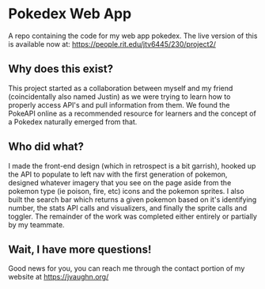 # Pokedex Web App
A repo containing the code for my web app pokedex. The live version of this is available now at:
https://people.rit.edu/jtv6445/230/project2/

## Why does this exist?
This project started as a collaboration between myself and my friend (coincidentally also named Justin) as we were trying to learn how to properly access API's and pull information from them. We found the PokeAPI online as a recommended resource for learners and the concept of a Pokedex naturally emerged from that.

## Who did what?
I made the front-end design (which in retrospect is a bit garrish), hooked up the API to populate to left nav with the first generation of pokemon, designed whatever imagery that you see on the page aside from the pokemon type (ie poison, fire, etc) icons and the pokemon sprites. I also built the search bar which returns a given pokemon based on it's identifying number, the stats API calls and visualizers, and finally the sprite calls and toggler. The remainder of the work was completed either entirely or partially by my teammate.

## Wait, I have more questions!
Good news for you, you can reach me through the contact portion of my website at https://jvaughn.org/
